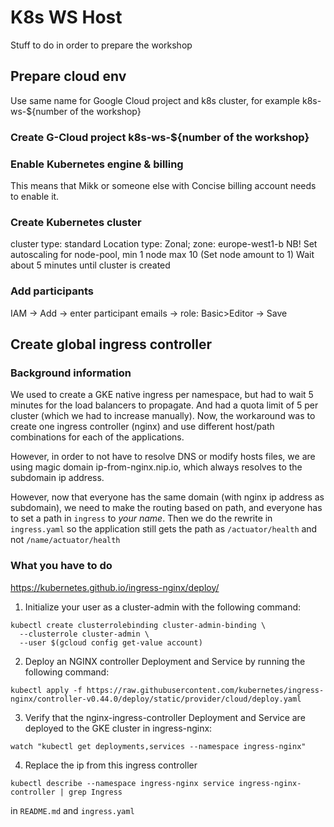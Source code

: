 # K8s WS Host

Stuff to do in order to prepare the workshop

## Prepare cloud env 
Use same name for Google Cloud project and k8s cluster, for example
k8s-ws-${number of the workshop}

### Create G-Cloud project k8s-ws-${number of the workshop}

### Enable Kubernetes engine & billing
This means that Mikk or someone else with Concise billing account needs to enable it.

### Create Kubernetes cluster
cluster type: standard
Location type: Zonal; zone: europe-west1-b
NB! Set autoscaling for node-pool, min 1 node max 10 (Set node amount to 1)
Wait about 5 minutes until cluster is created

### Add participants
IAM -> Add -> enter participant emails -> role: Basic>Editor -> Save

## Create global ingress controller

### Background information
We used to create a GKE native ingress per namespace, but had to wait 5 minutes for the load balancers
to propagate. And had a quota limit of 5 per cluster (which we had to increase manually).
Now, the workaround was to create one ingress controller (nginx) and use different host/path combinations for each of the applications.

However, in order to not have to resolve DNS or modify hosts files, we are using magic domain ip-from-nginx.nip.io,
which always resolves to the subdomain ip address.

However, now that everyone has the same domain (with nginx ip address as subdomain), we need to make the routing based on path,
and everyone has to set a path in `ingress` to *your name*.
Then we do the rewrite in `ingress.yaml` so the application still gets the path as `/actuator/health` and not `/name/actuator/health`

### What you have to do
https://kubernetes.github.io/ingress-nginx/deploy/

1. Initialize your user as a cluster-admin with the following command:
```shell
kubectl create clusterrolebinding cluster-admin-binding \
  --clusterrole cluster-admin \
  --user $(gcloud config get-value account)
```

2. Deploy an NGINX controller Deployment and Service by running the following command:
```shell
kubectl apply -f https://raw.githubusercontent.com/kubernetes/ingress-nginx/controller-v0.44.0/deploy/static/provider/cloud/deploy.yaml
```

3. Verify that the nginx-ingress-controller Deployment and Service are deployed to the GKE cluster in ingress-nginx:
```shell
watch "kubectl get deployments,services --namespace ingress-nginx"
```

4. Replace the ip from this ingress controller
```shell
kubectl describe --namespace ingress-nginx service ingress-nginx-controller | grep Ingress 
```
in `README.md` and `ingress.yaml`
